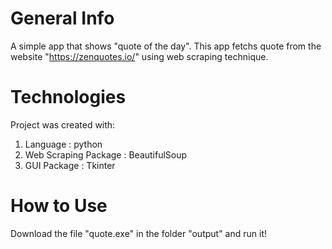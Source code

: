 # General Info
A simple app that shows "quote of the day". This app fetchs quote from the website "https://zenquotes.io/" using web scraping technique.

# Technologies
Project was created with:
1. Language : python
2. Web Scraping Package : BeautifulSoup
3. GUI Package : Tkinter

# How to Use
Download the file "quote.exe" in the folder "output" and run it!


